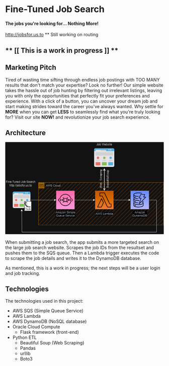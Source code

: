 # Fine-Tuned Job Search
#### The jobs you're looking for... Nothing More!
http://jobsfor.us.to  ** Still working on routing


## ** [[ **This is a work in progress** ]] **

## Marketing Pitch
Tired of wasting time sifting through endless job postings with TOO MANY results that don't match your expertise?
Look no further! Our simple website takes the hassle out of job hunting by filtering out irrelevant listings, leaving you with only the opportunities that perfectly fit your preferences and experience. 
With a click of a button, you can uncover your dream job and start making strides toward the career you've always wanted. Why settle for **__MORE__** when you can get **__LESS__** to seamlessly find what you're truly looking for? Visit our site **NOW!** and revolutionize your job search experience.

## Architecture
![Fine-Tuned Job Search diagram](https://github.com/mikewschmidt/fine-tuned-job-search/blob/master/templates/fine-tuned-job-search.drawio.png "Fine-Tuned Job Search diagram")

When submitting a job search, the app submits a more targeted search on the large job search website. Scrapes the job IDs from the resultset and pushes them to the SQS queue. Then a Lambda trigger executes the code to scrape the job details and writes it to the DynamoDB database.

As mentioned, this is a work in progress; the next steps will be a user login and job tracking.


## Technologies
The technologies used in this project:
- AWS SQS (Simple Queue Service)
- AWS Lambda
- AWS DynamoDB (NoSQL database)
- Oracle Cloud Compute
  - Flask framework (front-end)
- Python ETL
  - Beautiful Soup (Web Scraping)
  - Pandas
  - urllib
  - Boto3
